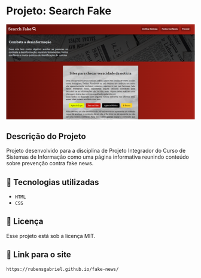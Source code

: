 # Projeto: Search Fake

![preview](./imagens/preview.png)

## Descrição do Projeto
<p> Projeto desenvolvido para a disciplina de Projeto Integrador do Curso de Sistemas de Informação como uma página informativa reunindo conteúdo sobre prevenção contra fake news. </p>

## 🚀 Tecnologias utilizadas
- ``HTML``
- ``CSS``

## :memo: Licença

Esse projeto está sob a licença MIT.

## 🔗 Link para o site

```
https://rubensgabriel.github.io/fake-news/
```
